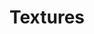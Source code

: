 ---
title: "Textures"
menu: "main"
type: "gallery"
description: "This is a collection of various textures I find along my journeys. These are all free to use as you wish for whatever creative projects you have going on."
---